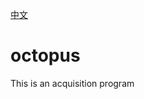 [中文](https://github.com/parker-pu/octopus/blob/main/doc/zh/README.md)
# octopus
This is an acquisition program
